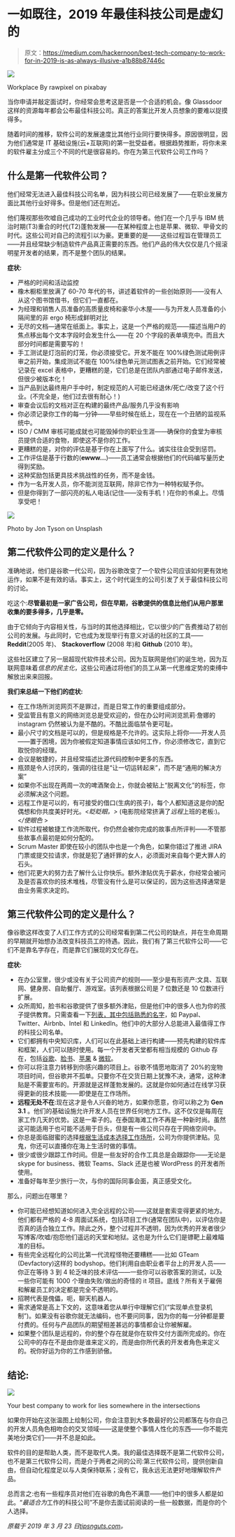 # 一如既往，2019 年最佳科技公司是虚幻的

> 原文：<https://medium.com/hackernoon/best-tech-company-to-work-for-in-2019-is-as-always-illusive-a1b88b87446c>

![](img/7fe19bcd81439bf494f32b88ad80c6ee.png)

Workplace By rawpixel on pixabay

当你申请并敲定面试时，你经常会思考这是否是一个合适的机会。像 Glassdoor 这样的资源每年都会公布最佳科技公司。真正的答案比开发人员想象的要难以捉摸得多。

随着时间的推移，软件公司的发展速度比其他行业同行要快得多。原因很明显，因为他们通常是 IT 基础设施(云+互联网)的第一批受益者。根据趋势推断，将你未来的软件雇主分成三个不同的代是很容易的。你在为第三代软件公司工作吗？

## 什么是第一代软件公司？

他们经常无法进入最佳科技公司名单，因为科技公司已经发展了——在职业发展方面比其他行业好得多。但是他们还在附近。

他们蔑视那些吹嘘自己成功的工业时代企业的领导者。他们在一个几乎与 IBM 统治时期(T3)重合的时代(T2)蓬勃发展——在某种程度上也是苹果、微软、甲骨文的时代。这些公司对自己的流程引以为豪。更重要的是——这些过程旨在管理员工——并且经常缺少制造软件产品真正需要的东西。他们产品的伟大仅仅是几个摇滚明星开发者的结果，而不是整个团队的结果。

**症状:**

*   严格的时间和活动监控
*   橡木橱柜里放满了 60-70 年代的书，讲述着软件的一些创始原则——没有人从这个图书馆借书，但它们一直都在。
*   为经理和销售人员准备的高质量皮椅和豪华小木屋——与为开发人员准备的小隔间里的非 ergo 椅形成鲜明对比
*   无尽的文档—通常在纸面上。事实上，这是一个严格的规范——描述当用户的焦点移出每个文本字段时会发生什么——在 20 个字段的表单填充中。而且大部分时间都是需要写的！
*   手工测试是灯泡前的灯笼，你必须接受它。开发不能在 100%绿色测试用例评审之前开始，集成测试不能在 100%绿色单元测试图表之前开始。它们经常被记录在 excel 表格中，更糟糕的是，它们总是在团队内部通过电子邮件发送，但很少被版本化！
*   当产品到达最终用户手中时，制定规范的人可能已经退休/死亡/改变了这个行业。(不完全是，他们过去很有耐心！)
*   审查会议后的文档对正在构建的最终产品/服务几乎没有影响
*   你必须记录你工作的每一分钟——早些时候在纸上，现在在一个丑陋的监视系统中。
*   ISO / CMM 审核可能成就也可能毁掉你的职业生涯——确保你的食堂为审核员提供合适的食物，即使这不是你的工作。
*   更糟糕的是，对你的评估是基于你在上面写了什么。诚实往往会受到惩罚。
*   工作评估是基于行数的(**ewww…**)——员工通常会根据他们的代码编写量历史得到奖励。
*   这种奖励包括更具技术挑战性的任务，而不是金钱。
*   作为一名开发人员，你不能浏览互联网，除非它作为一种特权赋予你。
*   但是你得到了一部闪亮的私人电话(记住——没有手机！)在你的书桌上。尽情享受吧！

![](img/8b85da8f621572f4946ac5388ad2584d.png)

Photo by Jon Tyson on Unsplash

## 第二代软件公司的定义是什么？

准确地说，他们是谷歌一代公司，因为谷歌改变了一个软件公司应该如何更有效地运作，如果不是有效的话。事实上，这个时代诞生的公司引发了关于最佳科技公司的讨论。

吃这个:**尽管最初是一家广告公司，但在早期，谷歌提供的信息比他们从用户那里收集的要多得多，几乎是零。**

由于它倾向于内容相关性，与当时的其他选择相比，它以很少的广告费推动了初创公司的发展。与此同时，它也成为发现举行有意义对话的社区的工具——**Reddit**(2005 年)、 **Stackoverflow** (2008 年)和 **Github** (2010 年)。

这些社区建立了另一层超现代软件技术公司。因为互联网是他们的诞生地，因为互联网意味着*信息的民主化*，这些公司通过将他们的员工从第一代思维定势的束缚中解放出来来回报。

**我们来总结一下他们的症状:**

*   在工作场所浏览网页不是罪过，而是日常工作的重要组成部分。
*   受监管且有意义的网络浏览总是受欢迎的，但在办公时间浏览凯莉·詹娜的 instagram 仍然被认为是不酷的。不酷比面临禁令更可耻。
*   最小尺寸的文档是可以的，但是规格是不允许的。这实际上将你——开发人员——置于困境，因为你被假定知道事情应该如何工作，你必须修改它，直到它取悦你的经理。
*   会议是敏捷的，并且经常描述比源代码控制中更多的东西。
*   瓶颈是令人讨厌的，强调的往往是“让一切运转起来”，而不是“通用的解决方案”
*   如果你不出现在两周一次的啤酒聚会上，你就会被贴上“脱离文化”的标签，你必须解决这个问题。
*   远程工作是可以的，有可接受的借口(生病的孩子)，每个人都知道这是你的配偶想和你共度美好时光。<*眨眨眼。>* (电影院经常挤满了*远程*上班的老板:)。<*/使眼色* >
*   软件过程被敏捷工作流所取代，你仍然会被你完成的故事点所评判——不管那些故事点最初是如何分配的。
*   Scrum Master 即使在较小的团队中也是一个角色，如果你错过了推进 JIRA 门票或提交拉请求，你就是犯了通奸罪的女人，必须面对来自每个更大罪人的石头。
*   他们花更大的努力去了解什么让你快乐。额外津贴优先于薪水，你经常会被问及是否喜欢你的技术堆栈，尽管没有什么是可以保证的，因为这些选择通常是由业务需求决定的。

## 第三代软件公司的定义是什么？

像谷歌这样改变了人们工作方式的公司经常看到第二代公司的缺点，并在生命周期的早期就开始想办法改变科技员工的待遇。因此，我们有了第三代软件公司——它们不是靠名字存在，而是靠它们展现的文化存在。

**症状:**

*   在办公室里，很少或没有关于公司资产的规则——至少是有形资产:文具、互联网、健身房、自助餐厅、游戏室。该列表根据公司是 7 位数还是 10 位数进行扩展。
*   众所周知，脸书和谷歌提供了很多额外津贴，但是他们中的很多人也为你的孩子提供教育。只需查看一下[列表，其中包括熟悉的名字](https://tech.co/news/25-best-companies-perks-benefits-2017-12)，如 Paypal、Twitter、Airbnb、Intel 和 LinkedIn。他们中的大部分人总能进入最值得工作的科技公司名单。
*   它们都拥有中央知识库，人们可以在此基础上进行构建——预先构建的软件库和框架，人们可以随时使用。每一个开发者天堂都有相当规模的 Github 存在，包括[谷歌](https://github.com/google)、[脸书](https://github.com/facebook)、[苹果](https://github.com/apple) & [微软](https://github.com/microsoft)。
*   你可以将注意力转移到你感兴趣的项目上。谷歌不情愿地取消了 20%的宠物项目时间，但谷歌并不孤单。只要你不在交货日期上犹豫不决，通常，这种津贴是不需要宣布的。开源就是这样蓬勃发展的。这就是你如何通过在线学习获得更新的技术技能——即使是在工作场所。
*   **远程无处不在**:现在这才是令人兴奋的地方，如果你愿意，你可以称之为 **Gen 3.1** 。他们的基础设施允许开发人员在世界任何地方工作。这不仅仅是每周在家工作几天的优势。这是一辈子的。在泰国海滩工作不再是一种新时尚。虽然这可能适用于也可能不适用于巨头，但是有一些公司只存在于网络空间中。
*   你总是面临甜蜜的选择[根据生活成本选择工作场所](https://nomadlist.com/)，公司为你提供津贴。见鬼，你还可以直播你在海上生活时做的事情。
*   很少或很少跟踪工作时间。但是一些友好的合作工具总是会跟踪你——无论是 skype for business、微软 Teams、Slack 还是也被 WordPress 的开发者所使用。
*   准备好每年至少旅行一次，与你的国际同事会面，真正感受文化。

那么，问题出在哪里？

*   你可能已经想知道如何进入完全远程的公司——这就是套索变得更紧的地方。他们都有严格的 4-8 周面试系统，包括项目工作(通常在团队中)，以评估你是否真的适合独立工作。除此之外，整个过程并不透明，因为优秀的开发者很少写博客/吹嘘/抱怨他们遥远的天堂和地狱。这也是为什么它们是镖靶上最难瞄准的目标。
*   有些完全远程化的公司比第一代流程怪物还要糟糕——比如 GTeam (Devfactory)这样的 bodyshop。他们利用自由职业者平台上的开发人员——你正在等待 3 到 4 轮乏味的技术评估——一些你可以谷歌答案的测试，以及一些你可能有 1000 个理由失败/做出的奇怪的 it 项目。底线？所有关于雇佣和解雇员工的决定都是完全不透明的。
*   招聘代表是傀儡，呃，聊天机器人。
*   需求通常是高上下文的，这意味着您从单行中理解它们(“实现单点登录机制”)。如果没有谷歌你就无法编码，也不要问同事，因为你的每一分钟都是要付费的。任何与产品团队的期望相差甚远的事情都会让你被解雇。
*   如果整个团队是远程的，你的整个存在就是你在软件交付方面所完成的。你在公司中的存在不是由你是谁来定义的，而是由你所代表的开发者角色来定义的。祝你好运为你的工作感到骄傲。

## 结论:

![](img/b4aab24018e258fd7f15baa5f375f3d6.png)

Your best company to work for lies somewhere in the intersections

如果你开始在这张温图上绘制公司，你会注意到大多数最好的公司都落在与你自己的开发人员角色相吻合的交叉领域——这是使整个事情人性化的东西——你不能完美地分类它们——并不总是如此。

软件的目的是帮助人类，而不是取代人类。我的最佳选择既不是第二代软件公司，也不是第三代软件公司，而是介于两者之间的公司:第三代软件公司，提供创新自由，但自动化程度足以与人类保持联系；没有它，我永远无法更好地理解软件产品。

总而言之:也有一些程序员对他们在谷歌的角色不满意——他们中的很多人都是如此。“*最适合为*工作的科技公司”不是你去面试前阅读的一些一般数据，而是你的个人选择。

*原载于 2019 年 3 月 23 日*[*tipsnguts.com*](https://tipsnguts.com/the-grand-illusion-of-best-tech-company-to-work-for/)*。*